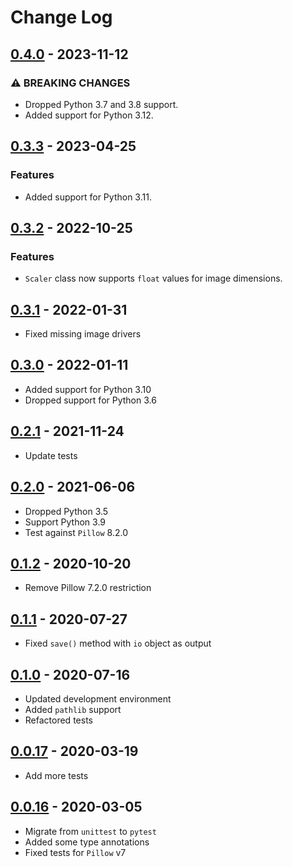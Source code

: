 # Change Log

## [0.4.0](https://github.com/dldevinc/variations/tree/v0.4.0) - 2023-11-12

### ⚠ BREAKING CHANGES

-   Dropped Python 3.7 and 3.8 support.
-   Added support for Python 3.12.

## [0.3.3](https://github.com/dldevinc/variations/tree/v0.3.3) - 2023-04-25

### Features

-   Added support for Python 3.11.

## [0.3.2](https://github.com/dldevinc/variations/tree/v0.3.2) - 2022-10-25

### Features

-   `Scaler` class now supports `float` values for image dimensions.

## [0.3.1](https://github.com/dldevinc/variations/tree/v0.3.1) - 2022-01-31

-   Fixed missing image drivers

## [0.3.0](https://github.com/dldevinc/variations/tree/v0.3.0) - 2022-01-11

-   Added support for Python 3.10
-   Dropped support for Python 3.6

## [0.2.1](https://github.com/dldevinc/variations/tree/v0.2.1) - 2021-11-24

-   Update tests

## [0.2.0](https://github.com/dldevinc/variations/tree/v0.2.0) - 2021-06-06

-   Dropped Python 3.5
-   Support Python 3.9
-   Test against `Pillow` 8.2.0

## [0.1.2](https://github.com/dldevinc/variations/tree/v0.1.2) - 2020-10-20

-   Remove Pillow 7.2.0 restriction

## [0.1.1](https://github.com/dldevinc/variations/tree/v0.1.1) - 2020-07-27

-   Fixed `save()` method with `io` object as output

## [0.1.0](https://github.com/dldevinc/variations/tree/v0.1.0) - 2020-07-16

-   Updated development environment
-   Added `pathlib` support
-   Refactored tests

## [0.0.17](https://github.com/dldevinc/variations/tree/v0.0.17) - 2020-03-19

-   Add more tests

## [0.0.16](https://github.com/dldevinc/variations/tree/v0.0.16) - 2020-03-05

-   Migrate from `unittest` to `pytest`
-   Added some type annotations
-   Fixed tests for `Pillow` v7
